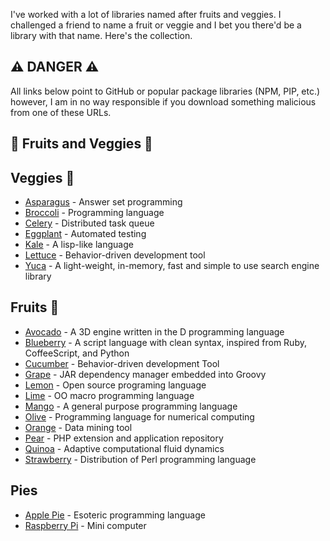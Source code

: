 I've worked with a lot of libraries named after fruits and veggies. I challenged a friend to name a fruit or veggie and I bet you there'd be a library with that name. Here's the collection.

## ⚠️ DANGER ⚠️

All links below point to GitHub or popular package libraries (NPM, PIP, etc.) however, I am in no way responsible if you download something malicious from one of these URLs.

## 🍎 Fruits and Veggies 🥦

## Veggies 🥦

- [Asparagus](https://asparagus.cs.uni-potsdam.de/) - Answer set programming
- [Broccoli](https://sourceforge.net/p/broccoli-lang/wiki/Home/) - Programming language
- [Celery](http://www.celeryproject.org/) - Distributed task queue
- [Eggplant](https://en.wikipedia.org/wiki/Eggplant_Functional) - Automated testing
- [Kale](https://github.com/darioncassel/kale) - A lisp-like language
- [Lettuce](http://lettuce.it/) - Behavior-driven development tool
- [Yuca](https://github.com/gubatron/yuca) - A light-weight, in-memory, fast and simple to use search engine library

## Fruits 🍎

- [Avocado](https://github.com/TeamAvocado/Avocado) - A 3D engine written in the D programming language
- [Blueberry](https://github.com/gosukiwi/Blueberry) - A script language with clean syntax, inspired from Ruby, CoffeeScript, and Python
- [Cucumber](https://cucumber.io/) - Behavior-driven development Tool
- [Grape](http://groovy-lang.org/grape.html) - JAR dependency manager embedded into Groovy
- [Lemon](http://www.lemon-lang.org/) - Open source programing language
- [Lime](https://github.com/lime-macro) - OO macro programming language
- [Mango](http://www.nongnu.org/mango/) - A general purpose programming language
- [Olive](https://github.com/eileenchoe/olive) - Programming language for numerical computing
- [Orange](https://orange.biolab.si/features/visual-programming/) - Data mining tool
- [Pear](https://en.wikipedia.org/wiki/PEAR) - PHP extension and application repository
- [Quinoa](https://quinoacomputing.org/) - Adaptive computational fluid dynamics
- [Strawberry](https://en.wikipedia.org/wiki/Strawberry_Perl) - Distribution of Perl programming language

## Pies

- [Apple Pie](https://esolangs.org/wiki/Apple_Pie) - Esoteric programming language
- [Raspberry Pi](https://www.raspberrypi.org/documentation/usage/python/) - Mini computer
